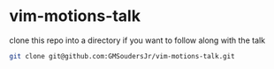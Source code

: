 # vim-motions-talk
clone this repo into a directory if you want to follow along with the talk

```bash
git clone git@github.com:GMSoudersJr/vim-motions-talk.git
```
